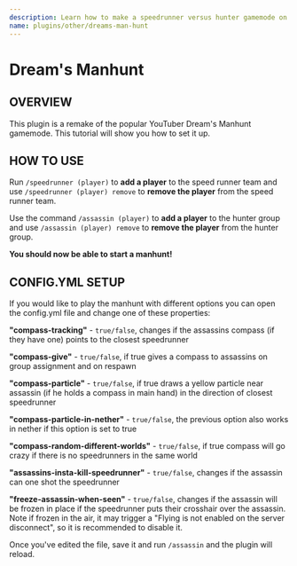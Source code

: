 ```yaml
---
description: Learn how to make a speedrunner versus hunter gamemode on Minehut.
name: plugins/other/dreams-man-hunt
---
```


# Dream's Manhunt

## OVERVIEW

This plugin is a remake of the popular YouTuber Dream's Manhunt gamemode. This tutorial will show you how to set it up.

## HOW TO USE

Run `/speedrunner (player)` to **add a player** to the speed runner team and use `/speedrunner (player) remove` to **remove the player** from the speed runner team.

Use the command `/assassin (player)` to **add a player** to the hunter group and use `/assassin (player) remove` to **remove the player** from the hunter group.

**You should now be able to start a manhunt!**

## CONFIG.YML SETUP

If you would like to play the manhunt with different options you can open the config.yml file and change one of these properties:

**"compass-tracking"** - `true/false`, changes if the assassins compass \(if they have one\) points to the closest speedrunner

**"compass-give"** - `true/false`, if true gives a compass to assassins on group assignment and on respawn

**"compass-particle"** - `true/false`, if true draws a yellow particle near assassin \(if he holds a compass in main hand\) in the direction of closest speedrunner

**"compass-particle-in-nether"** - `true/false`, the previous option also works in nether if this option is set to true

**"compass-random-different-worlds"** - `true/false`, if true compass will go crazy if there is no speedrunners in the same world

**"assassins-insta-kill-speedrunner"** - `true/false`, changes if the assassin can one shot the speedrunner

**"freeze-assassin-when-seen"** - `true/false`, changes if the assassin will be frozen in place if the speedrunner puts their crosshair over the assassin. Note if frozen in the air, it may trigger a "Flying is not enabled on the server disconnect", so it is recommended to disable it.

Once you've edited the file, save it and run `/assassin` and the plugin will reload.
